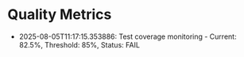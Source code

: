 # Quality Metrics

- 2025-08-05T11:17:15.353886: Test coverage monitoring - Current: 82.5%, Threshold: 85%, Status: FAIL
